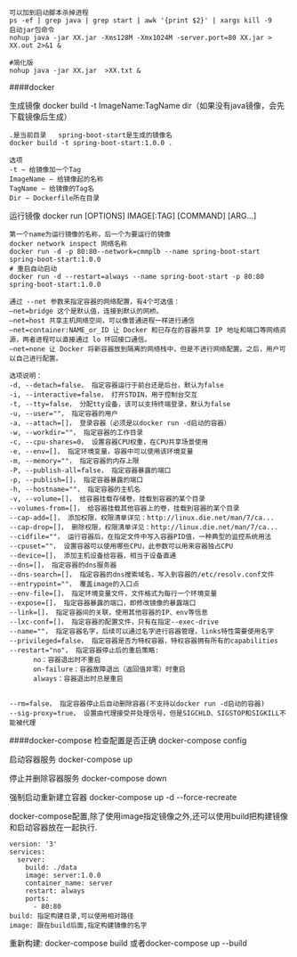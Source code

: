 
````
可以加到启动脚本杀掉进程
ps -ef | grep java | grep start | awk '{print $2}' | xargs kill -9
启动jar包命令
nohup java -jar XX.jar -Xms128M -Xmx1024M -server.port=80 XX.jar > XX.out 2>&1 &
​
#简化版
nohup java -jar XX.jar  >XX.txt &
````

####docker

生成镜像 docker build  -t ImageName:TagName dir（如果没有java镜像，会先下载镜像后生成）
   
````
.是当前目录   spring-boot-start是生成的镜像名
docker build -t spring-boot-start:1.0.0 .  

选项
-t − 给镜像加一个Tag
ImageName − 给镜像起的名称
TagName − 给镜像的Tag名
Dir − Dockerfile所在目录
````
运行镜像 docker run [OPTIONS] IMAGE[:TAG] [COMMAND] [ARG...]
````
第一个name为运行镜像的名称，后一个为要运行的镜像
docker network inspect 网络名称
docker run -d -p 80:80--network=cmmplb --name spring-boot-start spring-boot-start:1.0.0 
# 重启自动启动 
docker run -d --restart=always --name spring-boot-start -p 80:80 spring-boot-start:1.0.0  

通过 --net 参数来指定容器的网络配置，有4个可选值：
–net=bridge 这个是默认值，连接到默认的网桥。
–net=host 共享主机网络空间，可以像普通进程一样进行通信
–net=container:NAME_or_ID 让 Docker 和已存在的容器共享 IP 地址和端口等网络资源，两者进程可以直接通过 lo 环回接口通信。
–net=none 让 Docker 将新容器放到隔离的网络栈中，但是不进行网络配置。之后，用户可以自己进行配置。

选项说明：
-d, --detach=false， 指定容器运行于前台还是后台，默认为false
-i, --interactive=false， 打开STDIN，用于控制台交互
-t, --tty=false， 分配tty设备，该可以支持终端登录，默认为false
-u, --user=""， 指定容器的用户
-a, --attach=[]， 登录容器（必须是以docker run -d启动的容器）
-w, --workdir=""， 指定容器的工作目录
-c, --cpu-shares=0， 设置容器CPU权重，在CPU共享场景使用
-e, --env=[]， 指定环境变量，容器中可以使用该环境变量
-m, --memory=""， 指定容器的内存上限
-P, --publish-all=false， 指定容器暴露的端口
-p, --publish=[]， 指定容器暴露的端口
-h, --hostname=""， 指定容器的主机名
-v, --volume=[]， 给容器挂载存储卷，挂载到容器的某个目录
--volumes-from=[]， 给容器挂载其他容器上的卷，挂载到容器的某个目录
--cap-add=[]， 添加权限，权限清单详见：http://linux.die.net/man/7/ca...
--cap-drop=[]， 删除权限，权限清单详见：http://linux.die.net/man/7/ca...
--cidfile=""， 运行容器后，在指定文件中写入容器PID值，一种典型的监控系统用法
--cpuset=""， 设置容器可以使用哪些CPU，此参数可以用来容器独占CPU
--device=[]， 添加主机设备给容器，相当于设备直通
--dns=[]， 指定容器的dns服务器
--dns-search=[]， 指定容器的dns搜索域名，写入到容器的/etc/resolv.conf文件
--entrypoint=""， 覆盖image的入口点
--env-file=[]， 指定环境变量文件，文件格式为每行一个环境变量
--expose=[]， 指定容器暴露的端口，即修改镜像的暴露端口
--link=[]， 指定容器间的关联，使用其他容器的IP、env等信息
--lxc-conf=[]， 指定容器的配置文件，只有在指定--exec-drive
--name=""， 指定容器名字，后续可以通过名字进行容器管理，links特性需要使用名字
--privileged=false， 指定容器是否为特权容器，特权容器拥有所有的capabilities
--restart="no"， 指定容器停止后的重启策略:
      no：容器退出时不重启
      on-failure：容器故障退出（返回值非零）时重启
      always：容器退出时总是重启


--rm=false， 指定容器停止后自动删除容器(不支持以docker run -d启动的容器)
--sig-proxy=true， 设置由代理接受并处理信号，但是SIGCHLD、SIGSTOP和SIGKILL不能被代理
````

####docker-compose
检查配置是否正确
docker-compose config

启动容器服务
docker-compose up

停止并删除容器服务
docker-compose down

强制启动重新建立容器
docker-compose up -d --force-recreate

docker-compose配置,除了使用image指定镜像之外,还可以使用build把构建镜像和启动容器放在一起执行.

````
version: '3'
services:
  server:
    build: ./data
    image: server:1.0.0
    container_name: server
    restart: always
    ports:
      - 80:80
build: 指定构建目录,可以使用相对路径
image: 跟在build后面,指定构建镜像的名字
````

重新构建:
docker-compose build 或者docker-compose up --build